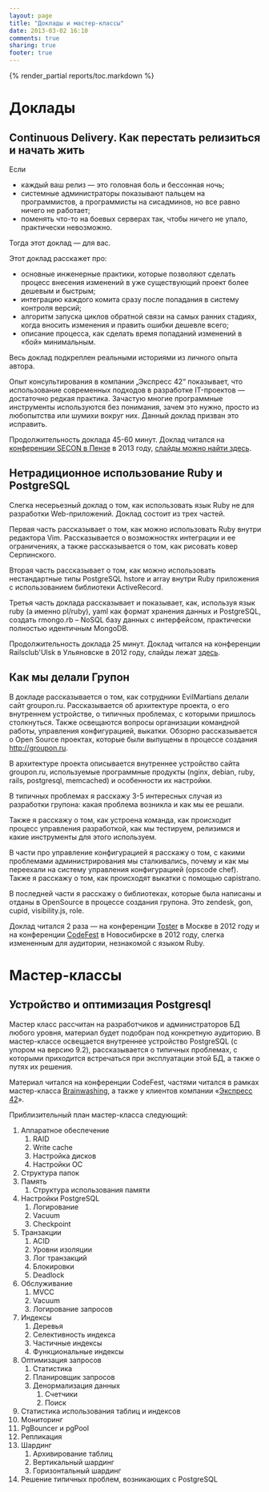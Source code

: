 ```yaml
---
layout: page
title: "Доклады и мастер-классы"
date: 2013-03-02 16:10
comments: true
sharing: true
footer: true
---
```


{% render_partial reports/toc.markdown %}

# <a id="reports"></a>Доклады

## <a id="continuousdelivery"></a>Continuous Delivery. Как перестать релизиться и начать жить

Если

* каждый ваш релиз — это головная боль и бессонная ночь;
* системные администраторы показывают пальцем на программистов, а программисты на сисадминов, но все равно ничего не работает;
* поменять что-то на боевых серверах так, чтобы ничего не упало, практически невозможно.

Тогда этот доклад — для вас.

Этот доклад расскажет про:

* основные инженерные практики, которые позволяют сделать процесс внесения изменений в уже существующий проект более дешевым и быстрым;
* интеграцию каждого комита сразу после попадания в систему контроля версий;
* алгоритм запуска циклов обратной связи на самых ранних стадиях, когда вносить изменения и править ошибки дешевле всего;
* описание процесса, как сделать время попаданий изменений в «бой» минимальным.

Весь доклад подкреплен реальными историями из личного опыта автора.

Опыт консультирования в компании „Экспресс 42“ показывает, что использование современных подходов в разработке
IT-проектов — достаточно редкая практика. Зачастую многие программные инструменты используются без понимания, зачем это
нужно, просто из любопытства или шумихи вокруг них. Данный доклад призван это исправить.

Продолжительность доклада 45-60 минут. Доклад читался на [конференции SECON в Пензе](http://2013.secon.ru/) в 2013 году,
[слайды можно найти здесь](http://www.slideshare.net/evtuhovich/continuousdelivery).

## <a id="rmongorb"></a>Нетрадиционное использование Ruby и PostgreSQL
Слегка несерьезный доклад о том, как использовать язык Ruby не для разработки Web-приложений. Доклад состоит
из трех частей.

Первая часть рассказывает о том, как можно использовать Ruby внутри редактора Vim. Рассказывается о возможностях
интеграции и ее ограничениях, а также рассказывается о том, как рисовать ковер Серпинского.

Вторая часть рассказывает о том, как можно использовать нестандартные типы PostgreSQL hstore и array внутри Ruby
приложения с использованием библиотеки ActiveRecord.

Третья часть доклада рассказывает и показывает, как, используя язык ruby (а именно pl/ruby), yaml как формат хранения данных и
PostgreSQL, создать rmongo.rb – NoSQL базу данных с интерфейсом, практически полностью идентичным MongoDB.

Продолжительность доклада 25 минут. Доклад читался на конференции Railsclub'Ulsk в Ульяновске в 2012 году, слайды лежат
[здесь](http://www.slideshare.net/evtuhovich/ruby-postgresql).

## <a id="grpn"></a>Как мы делали Групон
В докладе рассказывается о том, как сотрудники EvilMartians делали сайт groupon.ru. Рассказывается об
архитектуре проекта, о его внутреннем устройстве, о типичных проблемах, с которыми пришлось столкнуться. Также 
освещаются вопросы организации командной работы, управления конфигурацией, выкатки. Обзорно рассказывается о
Open Source проектах, которые были выпущены в процессе создания http://groupon.ru.

В архитектуре проекта описывается внутреннее устройство сайта groupon.ru, используемые программные продукты (nginx,
debian, ruby, rails, postgresql, memcached) и особенности их настройки.

В типичных проблемах я расскажу 3-5 интересных случая из разработки групона: какая проблема возникла и как мы ее решали.

Также я расскажу о том, как устроена команда, как происходит процесс управления разработкой, как мы тестируем, релизимся
и какие инструменты для этого используем.

В части про управление конфигурацией я расскажу о том, с какими проблемами администрирования мы сталкивались, почему и
как мы переехали на систему управления конфигурацией (opscode chef). Также я расскажу о том, как происходят выкатки с
помощью capistrano.

В последней части я расскажу о библиотеках, которые была написаны и отданы в OpenSource в процессе
создания групона. Это zendesk, gon, cupid, visibility.js, role.

Доклад читался 2 раза — на конференции [Toster](http://toster.ru/conferences/10-02-2012-ruby/results) в Москве в 2012
году и на конференции [CodeFest](http://www.youtube.com/watch?v=s5HcEAR6THQ) в Новосибирске в 2012 году, слегка
измененным для аудитории, незнакомой с языком Ruby.

# <a id="master-class"></a>Мастер-классы
## <a id="pg"></a>Устройство и оптимизация Postgresql
Мастер класс рассчитан на разработчиков и администраторов БД любого уровня, материал будет подобран под конкретную
аудиторию. В мастер-классе освещается внутреннее устройство PostgreSQL (с упором на версию 9.2), рассказывается о
типичных проблемах, с которыми приходится встречаться при эксплуатации этой БД, а также о путях их решения.

Материал читался на конференции CodeFest, частями читался в рамках мастер-класса [Brainwashing](http://brainwashing.pro/),
а также у клиентов компании «[Экспресс 42](http://express42.com/)».

Приблизительный план мастер-класса следующий:

1. Аппаратное обеспечение
   1. RAID
   2. Write cache
   3. Настройка дисков
   4. Настройки ОС
1. Структура папок
1. Память
   1. Структура использования памяти
1. Настройки PostgreSQL
   1. Логирование
   1. Vacuum
   1. Checkpoint
5. Транзакции
   1. ACID
   2. Уровни изоляции
   1. Лог транзакций
   2. Блокировки
   3. Deadlock
1. Обслуживание
   1. MVCC
   1. Vacuum
   1. Логирование запросов
1. Индексы
    1. Деревья
    2. Селективность индекса
    3. Частичные индексы
    4. Функциональные индексы
1. Оптимизация запросов
    1. Статистика
    2. Планировщик запросов
    3. Денормализация данных
       1. Счетчики
       2. Поиск
1. Статистика использования таблиц и индексов
1. Мониторинг
1. PgBouncer и pgPool
1. Репликация
7. Шардинг
    1. Архивирование таблиц
    2. Вертикальный шардинг
    3. Горизонтальный шардинг
1. Решение типичных проблем, возникающих с PostgreSQL
